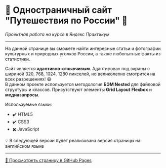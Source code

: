 # :small_orange_diamond: Одностраничный сайт "Путешествия по России" :small_orange_diamond:
*Проектная работа на курсе в Яндекс Практикум*
______

На данной странице вы сможете найти интересные статьи и фотографии культурных и природных уголков России, 
а также любопытные факты из статистики.

Сайт является **адаптивно-отзывчивым**. Адаптирован под экраны с шириной 320, 768, 1024, 1280 пикселей,
но великолепно смотрится на всех разрешениях! :smiley:  
В данном проекте используется методология **БЭМ Nested** для файловой структуры и классов. Присутствуют элементы **Grid Layout** **Flexbox** и **медиазапросы**. 

Используемые языки: 
* :heavy_check_mark: HTML5    
* :heavy_check_mark: CSS3    
* :heavy_multiplication_x: JavaScript  

:bulb: В следующей версии будет реализована версия страницы на английском языке
______

[:link: Просмотреть страницу в GitHub Pages](https://uzornakovre.github.io/russian-travel/)